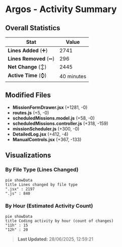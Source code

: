 # Argos - Activity Summary 

## Overall Statistics

| Stat                   | Value                                                             |
| ---------------------- | ----------------------------------------------------------------- |
| **Lines Added** (➕)   | 2741                                          |
| **Lines Removed** (➖) | 296                                        |
| **Net Change** (↕)    | 2445                |
| **Active Time** (⌚)   | 40 minutes |


## Modified Files
- **MissionFormDrawer.jsx** (+1281, -0)
- **routes.js** (+5, -0)
- **scheduledMissions.model.js** (+58, -0)
- **scheduledMissions.controller.js** (+318, -159)
- **missionScheduler.js** (+300, -0)
- **DetailedLog.jsx** (+412, -4)
- **ManualControls.jsx** (+367, -133)

## Visualizations

### By File Type (Lines Changed)

```mermaid
pie showData
title Lines changed by file type
".jsx" : 2197
".js" : 840
```

### By Hour (Estimated Activity Count)

```mermaid
pie showData
title Coding activity by hour (count of changes)
"11h" : 15
"12h" : 20
```


> **Last Updated:** 28/06/2025, 12:59:21